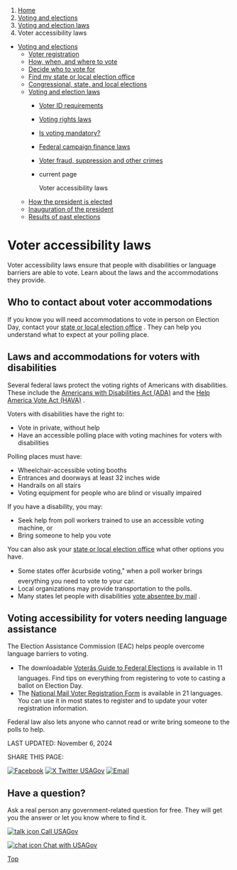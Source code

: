 1. [Home](/)
2. [Voting and elections](/voting-and-elections)
3. [Voting and election laws](/voting-laws)
4. Voter accessibility laws

* [Voting and elections](/voting-and-elections)
  + [Voter registration](/voter-registration)
  + [How, when, and where to vote](/how-to-vote)
  + [Decide who to vote for](/voter-research)
  + [Find my state or local election office](/state-election-office)
  + [Congressional, state, and local elections](/midterm-state-and-local-elections)
  + [Voting and election laws](/voting-laws)
    - [Voter ID requirements](/voter-id)
    - [Voting rights laws](/voting-rights)
    - [Is voting mandatory?](/is-voting-required)
    - [Federal campaign finance laws](/campaign-finance-laws)
    - [Voter fraud, suppression and other crimes](/voter-fraud)
    - current page

      Voter accessibility laws
  + [How the president is elected](/election)
  + [Inauguration of the president](/inauguration)
  + [Results of past elections](/election-results)

Voter accessibility laws
========================

Voter accessibility laws ensure that people with disabilities or language barriers are able to vote. Learn about the laws and the accommodations they provide.

**Who to contact about voter accommodations**
---------------------------------------------

If you know you will need accommodations to vote in person on Election Day, contact your
[state or local election office](/state-election-office)
. They can help you understand what to expect at your polling place.

**Laws and accommodations for voters with disabilities**
--------------------------------------------------------

Several federal laws protect the voting rights of Americans with disabilities. These include the
[Americans with Disabilities Act (ADA)](https://www.ada.gov/ada_voting/ada_voting_ta.htm)
and the
[Help America Vote Act (HAVA)](https://www.eac.gov/about_the_eac/help_america_vote_act.aspx)
.

Voters with disabilities have the right to:

* Vote in private, without help
* Have an accessible polling place with voting machines for voters with disabilities

Polling places must have:

* Wheelchair-accessible voting booths
* Entrances and doorways at least 32 inches wide
* Handrails on all stairs
* Voting equipment for people who are blind or visually impaired

If you have a disability, you may:

* Seek help from poll workers trained to use an accessible voting machine, or
* Bring someone to help you vote

You can also ask your
[state or local election office](/state-election-office)
what other options you have.

* Some states offer âcurbside voting," when a poll worker brings everything you need to vote to your car.
* Local organizations may provide transportation to the polls.
* Many states let people with disabilities
  [vote absentee by mail](/absentee-voting)
  .

**Voting accessibility for voters needing language assistance**
---------------------------------------------------------------

The Election Assistance Commission (EAC) helps people overcome language barriers to voting.

* The downloadable
  [Voterâs Guide to Federal Elections](https://www.eac.gov/voters/voters-guide-to-federal-elections)
  is available in 11 languages. Find tips on everything from registering to vote to casting a ballot on Election Day.
* The
  [National Mail Voter Registration Form](https://www.eac.gov/voters/national-mail-voter-registration-form)
  is available in 21 languages. You can use it in most states to register and to update your voter registration information.

Federal law also lets anyone who cannot read or write bring someone to the polls to help.

LAST UPDATED:
November 6, 2024

SHARE THIS PAGE:

[![Facebook](/themes/custom/usagov/images/social-media-icons/Facebook_Icon.svg)](https://www.facebook.com/sharer/sharer.php?u=https://www.usa.gov/voter-accessibility-laws&v=3)
[![X Twitter USAGov](/themes/custom/usagov/images/social-media-icons/X_Twitter_Icon.svg?version=2)](https://twitter.com/intent/tweet?source=webclient&text=https://www.usa.gov/voter-accessibility-laws)
[![Email](/themes/custom/usagov/images/social-media-icons/Email_Icon.svg?version=2)](mailto:?subject=https://www.usa.gov/voter-accessibility-laws)

Have a question?
----------------

Ask a real person any government-related question for free. They will get you the answer or let you know where to find it.

[![talk icon](/themes/custom/usagov/images/ICONS_talk.png)
Call USAGov](/phone)

[![chat icon](/themes/custom/usagov/images/ICONS_chat.png)
Chat with USAGov](/chat)

[Top](#main-content)
